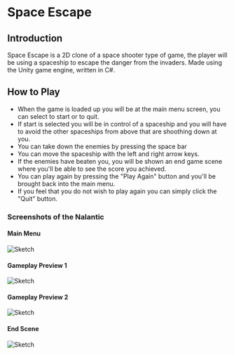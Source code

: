 # Space Escape

## Introduction
Space Escape is a 2D clone of a space shooter type of game, the player will be using a spaceship to escape the danger from the invaders. Made using the Unity game engine, written in C#.

## How to Play
- When the game is loaded up you will be at the main menu screen, you can select to start or to quit.
- If start is selected you will be in control of a spaceship and you will have to avoid the other spaceships from above that are shoothing down at you.
- You can take down the enemies by pressing the space bar
- You can move the spaceship with the left and right arrow keys.
- If the enemies have beaten you, you will be shown an end game scene where you'll be able to see the score you achieved.
- You can play again by pressing the "Play Again" button and you'll be brought back into the main menu.
- If you feel that you do not wish to play again you can simply click the "Quit" button.

### Screenshots of the Nalantic

#### Main Menu
![Sketch](https://github.com/GabrielGrimberg/Space-Escape/blob/master/Screens/Main.png)

#### Gameplay Preview 1
![Sketch](https://github.com/GabrielGrimberg/Space-Escape/blob/master/Screens/Game1.png)

#### Gameplay Preview 2 
![Sketch](https://github.com/GabrielGrimberg/Space-Escape/blob/master/Screens/Game2.png)

#### End Scene
![Sketch](https://github.com/GabrielGrimberg/Space-Escape/blob/master/Screens/End.png)
